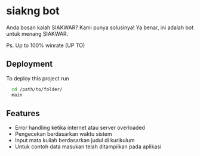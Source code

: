 # siakng bot

Anda bosan kalah SIAKWAR? Kami punya solusinya! Ya benar, ini adalah bot untuk menang SIAKWAR.

Ps. Up to 100% winrate (UP TO)


## Deployment

To deploy this project run

```bash
  cd /path/to/folder/
  main
```


## Features

- Error handling ketika internet atau server overloaded
- Pengecekan berdasarkan waktu sistem
- Input mata kuliah berdasarkan judul di kurikulum
- Untuk contoh data masukan telah ditampilkan pada aplikasi

